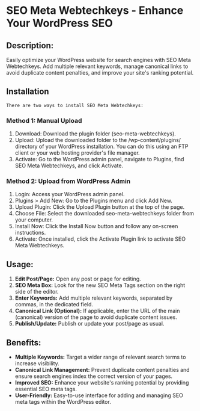 # SEO Meta Webtechkeys - Enhance Your WordPress SEO

## Description:
Easily optimize your WordPress website for search engines with SEO Meta Webtechkeys. Add multiple relevant keywords, manage canonical links to avoid duplicate content penalties, and improve your site's ranking potential.

## Installation
    There are two ways to install SEO Meta Webtechkeys:

### Method 1: Manual Upload

1. Download: Download the plugin folder (seo-meta-webtechkeys).
2. Upload: Upload the downloaded folder to the /wp-content/plugins/ directory of your WordPress installation. You can do this using an FTP client or your web hosting provider's file manager.
3. Activate: Go to the WordPress admin panel, navigate to Plugins, find SEO Meta Webtechkeys, and click Activate.

### Method 2: Upload from WordPress Admin

1. Login: Access your WordPress admin panel.
2. Plugins > Add New: Go to the Plugins menu and click Add New.
3. Upload Plugin: Click the Upload Plugin button at the top of the page.
4. Choose File: Select the downloaded seo-meta-webtechkeys folder from your computer.
5. Install Now: Click the Install Now button and follow any on-screen instructions.
6. Activate: Once installed, click the Activate Plugin link to activate SEO Meta Webtechkeys.

## Usage:

1. **Edit Post/Page:** Open any post or page for editing.
2. **SEO Meta Box:** Look for the new SEO Meta Tags section on the right side of the editor.
3. **Enter Keywords:** Add multiple relevant keywords, separated by commas, in the dedicated field.
4. **Canonical Link (Optional):** If applicable, enter the URL of the main  (canonical) version of the page to avoid duplicate content issues.
5. **Publish/Update:** Publish or update your post/page as usual.

## Benefits:

* **Multiple Keywords:** Target a wider range of relevant search terms to increase visibility.
* **Canonical Link Management:** Prevent duplicate content penalties and ensure search engines index the correct version of your pages.
* **Improved SEO:** Enhance your website's ranking potential by providing essential SEO meta tags.
* **User-Friendly:** Easy-to-use interface for adding and managing SEO meta tags within the WordPress editor.